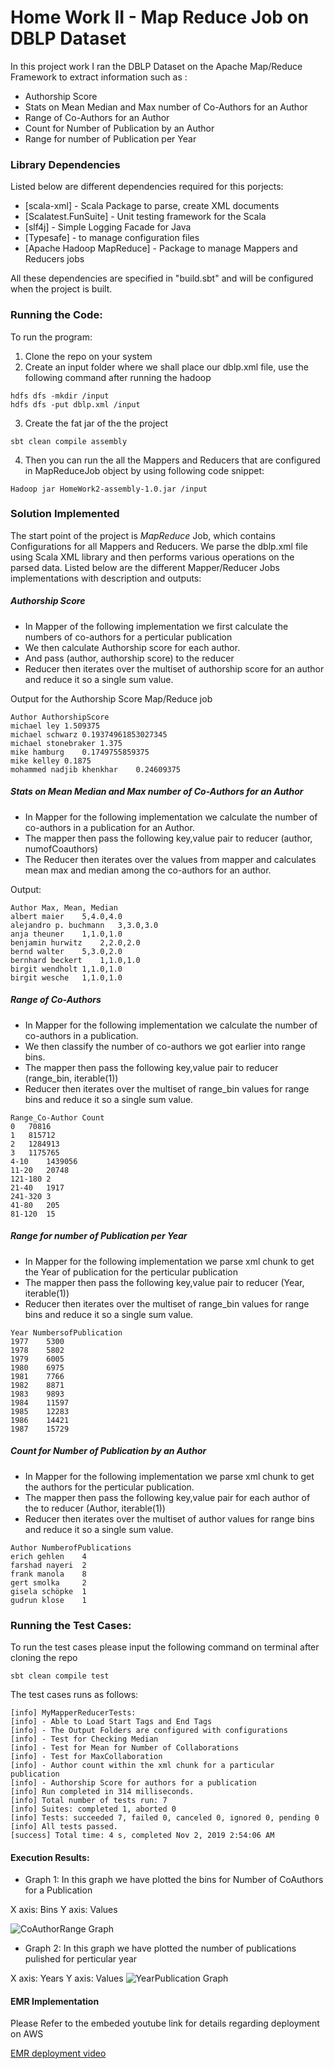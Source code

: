 # Home Work II - Map Reduce Job on DBLP Dataset
In this project work I ran the DBLP Dataset on the Apache Map/Reduce Framework to extract information such as :
* Authorship Score
* Stats on Mean Median and Max number of Co-Authors for an Author
* Range of Co-Authors for an Author
* Count for Number of Publication by an Author
* Range for number of Publication per Year

### Library Dependencies 

Listed below are different dependencies required for this porjects:

* [scala-xml] - Scala Package to parse, create XML documents
* [Scalatest.FunSuite] - Unit testing framework for the Scala
* [slf4j] - Simple Logging Facade for Java 
* [Typesafe] - to manage configuration files
* [Apache Hadoop MapReduce] - Package to manage Mappers and Reducers jobs


All these dependencies are specified in "build.sbt" and will be configured when the project is 
built.  

### Running the Code:

To run the program:
1. Clone the repo on your system
2. Create an input folder where we shall place our dblp.xml file, use the following command after running the hadoop 
```
hdfs dfs -mkdir /input
hdfs dfs -put dblp.xml /input
```
3. Create the fat jar of the the project
```
sbt clean compile assembly
```
4. Then you can run the all the Mappers and Reducers that are configured in MapReduceJob object by using following code snippet:
```
Hadoop jar HomeWork2-assembly-1.0.jar /input
```

### Solution Implemented

 The start point of the project is *MapReduce* Job, which contains Configurations for all Mappers and Reducers.
 We parse the dblp.xml file using Scala XML library and then performs various operations on the parsed data.
 Listed below are the different Mapper/Reducer Jobs implementations with description and outputs:

##### Authorship Score

+ In Mapper of the following implementation we first calculate the numbers of co-authors for a perticular publication
+ We then calculate Authorship score for each author.
+ And pass (author, authorship score) to the reducer
+ Reducer then iterates over the multiset of authorship score for an author and reduce it so a single sum value.

Output for the Authorship Score Map/Reduce job
```
Author AuthorshipScore
michael ley	1.509375
michael schwarz	0.19374961853027345
michael stonebraker	1.375
mike hamburg	0.1749755859375
mike kelley	0.1875
mohammed nadjib khenkhar	0.24609375
```
#####  Stats on Mean Median and Max number of Co-Authors for an Author
 + In Mapper for the following implementation we calculate the number of co-authors in a publication for an Author.
 + The mapper then pass the following key,value pair to reducer (author, numofCoauthors)
 + The Reducer then iterates over the values from mapper and calculates mean max and median among the co-authors for an author.
 
Output:
```
Author Max, Mean, Median
albert maier	5,4.0,4.0
alejandro p. buchmann	3,3.0,3.0
anja theuner	1,1.0,1.0
benjamin hurwitz	2,2.0,2.0
bernd walter	5,3.0,2.0
bernhard beckert	1,1.0,1.0
birgit wendholt	1,1.0,1.0
birgit wesche	1,1.0,1.0
```
##### Range of Co-Authors 
+ In Mapper for the following implementation we calculate the number of co-authors in a publication.
+ We then classify the number of co-authors we got earlier into range bins.
+ The mapper then pass the following key,value pair to reducer (range_bin, iterable(1))
+ Reducer then iterates over the multiset of range_bin values for range bins and reduce it so a single sum value.
```
Range_Co-Author Count
0	70816
1	815712
2	1284913
3	1175765
4-10	1439056
11-20	20748
121-180	2
21-40	1917
241-320	3
41-80	205
81-120	15
```
##### Range for number of Publication per Year
+ In Mapper for the following implementation we parse xml chunk to get the Year of publication for the perticular publication
+ The mapper then pass the following key,value pair to reducer (Year, iterable(1))
+ Reducer then iterates over the multiset of range_bin values for range bins and reduce it so a single sum value.
```
Year NumbersofPublication
1977	5300
1978	5802
1979	6005
1980	6975
1981	7766
1982	8871
1983	9893
1984	11597
1985	12283
1986	14421
1987	15729
```
##### Count for Number of Publication by an Author
+ In Mapper for the following implementation we parse xml chunk to get the authors for the perticular publication.
+ The mapper then pass the following key,value pair for each author of the to reducer (Author, iterable(1))
+ Reducer then iterates over the multiset of author values for range bins and reduce it so a single sum value.
```
Author NumberofPublications
erich gehlen	4
farshad nayeri	2
frank manola	8
gert smolka	    2
gisela schöpke	1
gudrun klose	1
```

### Running the Test Cases:

To run the test cases please input the following command on terminal after cloning the repo 
```
sbt clean compile test
```
The test cases runs as follows:
```
[info] MyMapperReducerTests:
[info] - Able to Load Start Tags and End Tags
[info] - The Output Folders are configured with configurations
[info] - Test for Checking Median
[info] - Test for Mean for Number of Collaborations
[info] - Test for MaxCollaboration 
[info] - Author count within the xml chunk for a particular publication 
[info] - Authorship Score for authors for a publication
[info] Run completed in 314 milliseconds.
[info] Total number of tests run: 7
[info] Suites: completed 1, aborted 0
[info] Tests: succeeded 7, failed 0, canceled 0, ignored 0, pending 0
[info] All tests passed.
[success] Total time: 4 s, completed Nov 2, 2019 2:54:06 AM
```
#### Execution Results:
+ Graph 1: In this graph we have plotted the bins for Number of CoAuthors for a Publication

X axis: Bins
Y axis: Values

![CoAuthorRange Graph](/home/karan/Documents/EMR_hw2/karan_raghani_hw2/src/main/resources/CoAuthorRange.png)

+ Graph 2: In this graph we have plotted the number of publications pulished for perticular year

X axis: Years
Y axis: Values
![YearPublication Graph](/home/karan/Documents/EMR_hw2/karan_raghani_hw2/src/main/resources/PublicationYears.png)

#### EMR Implementation
Please Refer to the embeded youtube link for details regarding deployment on AWS

[EMR deployment video](https://www.youtube.com/user/kabcdefghijkl/videos?view=0&sort=dd&shelf_id=0 "title")
